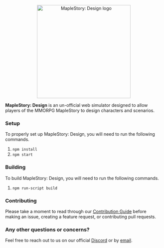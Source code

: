 <p align="center">
  <img src="https://maplestory.design/finalicon.svg" width="300px" alt="MapleStory: Design logo"/>
</p>

**MapleStory: Design** is an un-official web simulator designed to allow players of the MMORPG MapleStory to design characters and scenarios.

### Setup
To properly set up MapleStory: Design, you will need to run the following commands.

1. ```npm install```
2. ```npm start```

### Building
To build MapleStory: Design, you will need to run the following commands.

1. ```npm run-script build```

### Contributing
Please take a moment to read through our [Contribution Guide](CONTRIBUTING.md) before making an issue, creating a feature request, or contributing pull requests.

### Any other questions or concerns?
Feel free to reach out to us on our official [Discord](https://discord.gg/D65Grk9) or by [email](mailto:hello@crr.io).